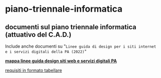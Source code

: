 # piano-triennale-informatica
documenti sul piano triennale informatica (attuativo del C.A.D.)
---

Include anche documenti su "`Linee guida di design per i siti internet e i servizi digitali della PA (2022)`"

[**mappa linee guida design siti web e servizi digitali PA**](https://docs.google.com/viewer?url=https://github.com/UO-TransizioneDigitaleComunePalermo/piano-triennale-informatica/raw/main/Linee-guida-design-siti-internet-e-servizi-digitali-PA/mappa%20Linee%20guida%20di%20design%20per%20i%20siti%20internet%20%20e%20i%20servizi%20digitali%20della%20PA.pdf)

[requisiti in formato tabellare](https://docs.google.com/viewer?url=https://github.com/UO-TransizioneDigitaleComunePalermo/piano-triennale-informatica/raw/main/Linee-guida-design-siti-internet-e-servizi-digitali-PA/Linee%20guida%20di%20design%20per%20i%20siti%20internet%20%20e%20i%20servizi%20digitali%20della%20PA%20-%204.%20Requisiti%20(forma%20tabellare).pdf)
